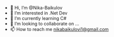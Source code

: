 - 👋 Hi, I’m @Nika-Baikulov
- 👀 I’m interested in .Net Dev
- 🌱 I’m currently learning C#
- 💞️ I’m looking to collaborate on ...
- 📫 How to reach me nikabaikulovi1@gmail.com

<!---
Nika-Baikulov/Nika-Baikulov is a ✨ special ✨ repository because its `README.md` (this file) appears on your GitHub profile.
You can click the Preview link to take a look at your changes.
--->

